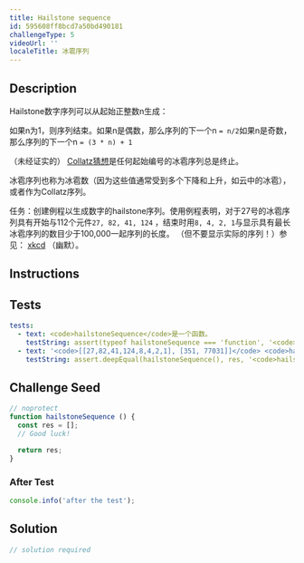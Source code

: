 ```yaml
---
title: Hailstone sequence
id: 595608ff8bcd7a50bd490181
challengeType: 5
videoUrl: ''
localeTitle: 冰雹序列
---
```


## Description
<section id="description"><p> Hailstone数字序列可以从起始正整数n生成： </p>如果n为1，则序列结束。如果n是偶数，那么序列的下一个n <code>= n/2</code>如果n是奇数，那么序列的下一个n <code>= (3 * n) + 1</code> <p> （未经证实的） <a href="https://en.wikipedia.org/wiki/Collatz conjecture" title="wp：Collat​​z猜想">Collat​​z猜想</a>是任何起始编号的冰雹序列总是终止。 </p><p>冰雹序列也称为冰雹数（因为这些值通常受到多个下降和上升，如云中的冰雹），或者作为Collat​​z序列。 </p>任务：创建例程以生成数字的hailstone序列。使用例程表明，对于27号的冰雹序列具有开始与112个元件<code>27, 82, 41, 124</code> ，结束时用<code>8, 4, 2, 1</code>与显示具有最长冰雹序列的数目少于100,000一起序列的长度。 （但不要显示实际的序列！）参见： <a href="http://xkcd.com/710" title="链接：http：//xkcd.com/710">xkcd</a> （幽默）。 </section>

## Instructions
<section id="instructions">
</section>

## Tests
<section id='tests'>

```yml
tests:
  - text: <code>hailstoneSequence</code>是一个函数。
    testString: assert(typeof hailstoneSequence === 'function', '<code>hailstoneSequence</code> is a function.');
  - text: '<code>[[27,82,41,124,8,4,2,1], [351, 77031]]</code> <code>hailstoneSequence()</code>应返回<code>[[27,82,41,124,8,4,2,1], [351, 77031]]</code>'
    testString: assert.deepEqual(hailstoneSequence(), res, '<code>hailstoneSequence()</code> should return <code>[[27,82,41,124,8,4,2,1], [351, 77031]]</code>');

```

</section>

## Challenge Seed
<section id='challengeSeed'>

<div id='js-seed'>

```js
// noprotect
function hailstoneSequence () {
  const res = [];
  // Good luck!

  return res;
}

```

</div>


### After Test
<div id='js-teardown'>

```js
console.info('after the test');
```

</div>

</section>

## Solution
<section id='solution'>

```js
// solution required
```
</section>
